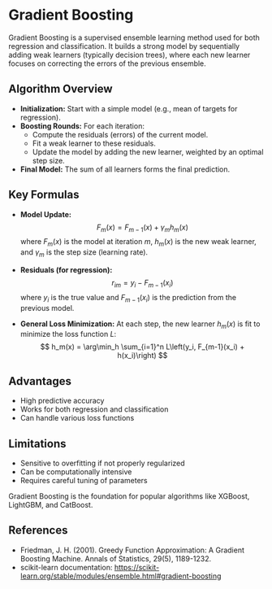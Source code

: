 # Gradient Boosting

Gradient Boosting is a supervised ensemble learning method used for both regression and classification. It builds a strong model by sequentially adding weak learners (typically decision trees), where each new learner focuses on correcting the errors of the previous ensemble.

## Algorithm Overview
- **Initialization:** Start with a simple model (e.g., mean of targets for regression).
- **Boosting Rounds:** For each iteration:
  - Compute the residuals (errors) of the current model.
  - Fit a weak learner to these residuals.
  - Update the model by adding the new learner, weighted by an optimal step size.
- **Final Model:** The sum of all learners forms the final prediction.

## Key Formulas
- **Model Update:**
  $$
  F_{m}(x) = F_{m-1}(x) + \gamma_m h_m(x)
  $$
  where $F_{m}(x)$ is the model at iteration $m$, $h_m(x)$ is the new weak learner, and $\gamma_m$ is the step size (learning rate).

- **Residuals (for regression):**
  $$
  r_{im} = y_i - F_{m-1}(x_i)
  $$
  where $y_i$ is the true value and $F_{m-1}(x_i)$ is the prediction from the previous model.

- **General Loss Minimization:**
  At each step, the new learner $h_m(x)$ is fit to minimize the loss function $L$:
  $$
  h_m(x) = \arg\min_h \sum_{i=1}^n L\left(y_i, F_{m-1}(x_i) + h(x_i)\right)
  $$

## Advantages
- High predictive accuracy
- Works for both regression and classification
- Can handle various loss functions

## Limitations
- Sensitive to overfitting if not properly regularized
- Can be computationally intensive
- Requires careful tuning of parameters

Gradient Boosting is the foundation for popular algorithms like XGBoost, LightGBM, and CatBoost.

## References
- Friedman, J. H. (2001). Greedy Function Approximation: A Gradient Boosting Machine. Annals of Statistics, 29(5), 1189-1232.
- scikit-learn documentation: https://scikit-learn.org/stable/modules/ensemble.html#gradient-boosting
